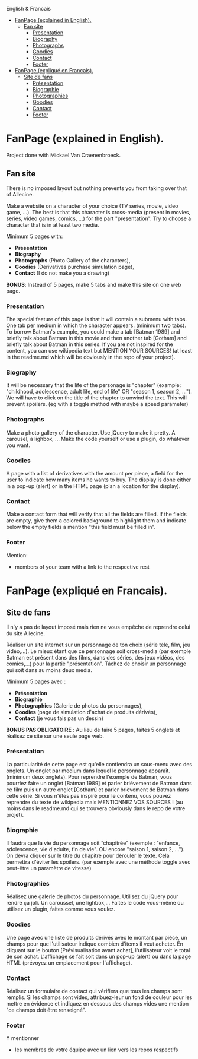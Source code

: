 English & Francais

- [FanPage (explained in English).](#fanpage--explained-in-english-)
  * [Fan site](#fan-site)
    + [Presentation](#presentation)
    + [Biography](#biography)
    + [Photographs](#photographs)
    + [Goodies](#goodies)
    + [Contact](#contact)
    + [Footer](#footer)
- [FanPage (expliqué en Francais).](#fanpage--expliqué-en-francais-)
  * [Site de fans](#site-de-fans)
    + [Présentation](#présentation)
    + [Biographie](#biographie)
    + [Photographies](#photographies)
    + [Goodies](#goodies-1)
    + [Contact](#contact-1)
    + [Footer](#footer-1)

# FanPage (explained in English).
Project done with Mickael Van Craenenbroeck.

## Fan site
There is no imposed layout but nothing prevents you from taking over that of Allecine.

Make a website on a character of your choice (TV series, movie, video game, ...). The best is that this character is cross-media (present in movies, series, video games, comics, ...) for the part "presentation". Try to choose a character that is in at least two media.

Minimum 5 pages with:
- **Presentation**
- **Biography**
- **Photographs** (Photo Gallery of the characters),
- **Goodies** (Derivatives purchase simulation page),
- **Contact** (I do not make you a drawing)

**BONUS**: Instead of 5 pages, make 5 tabs and make this site on one web page.

### Presentation
The special feature of this page is that it will contain a submenu with tabs. One tab per medium in which the character appears. (minimum two tabs). To borrow Batman's example, you could make a tab [Batman 1989] and briefly talk about Batman in this movie and then another tab [Gotham] and briefly talk about Batman in this series. If you are not inspired for the content, you can use wikipedia text but MENTION YOUR SOURCES! (at least in the readme.md which will be obviously in the repo of your project).

### Biography
It will be necessary that the life of the personage is "chapter" (example: "childhood, adolescence, adult life, end of life" OR "season 1, season 2, ..."). We will have to click on the title of the chapter to unwind the text. This will prevent spoilers. (eg with a toggle method with maybe a speed parameter)

### Photographs
Make a photo gallery of the character. Use jQuery to make it pretty. A carousel, a lighbox, ... Make the code yourself or use a plugin, do whatever you want.

### Goodies
A page with a list of derivatives with the amount per piece, a field for the user to indicate how many items he wants to buy.  The display is done either in a pop-up (alert) or in the HTML page (plan a location for the display).

### Contact
Make a contact form that will verify that all the fields are filled. If the fields are empty, give them a colored background to highlight them and indicate below the empty fields a mention "this field must be filled in".

### Footer
Mention:
- members of your team with a link to the respective rest


# FanPage (expliqué en Francais).

## Site de fans

Il n'y a pas de layout imposé mais rien ne vous empêche de reprendre celui du site Allecine.

Réaliser un site internet sur un personnage de ton choix (série télé, film, jeu vidéo,...). Le mieux étant que ce personnage soit cross-media (par exemple Batman est présent dans des films, dans des séries, des jeux vidéos, des comics,...) pour la partie "présentation". Tâchez de choisir un personnage qui soit dans au moins deux media.

Minimum 5 pages avec :
- **Présentation**
- **Biographie**
- **Photographies** (Galerie de photos du personnages),
- **Goodies** (page de simulation d'achat de produits dérivés),
- **Contact** (je vous fais pas un dessin)

**BONUS PAS OBLIGATOIRE** : Au lieu de faire 5 pages, faites 5 onglets et réalisez ce site sur une seule page web.

### Présentation
La particularité de cette page est qu'elle contiendra un sous-menu avec des onglets. Un onglet par medium dans lequel le personnage apparaît. (minimum deux onglets). Pour reprendre l'exemple de Batman, vous pourriez faire un onglet [Batman 1989] et parler brièvement de Batman dans ce film puis un autre onglet [Gotham] et parler brièvement de Batman dans cette série. Si vous n'êtes pas inspiré pour le contenu, vous pouvez reprendre du texte de wikipedia mais MENTIONNEZ VOS SOURCES ! (au moins dans le readme.md qui se trouvera obviously dans le repo de votre projet).

### Biographie
Il faudra que la vie du personnage soit “chapitrée” (exemple : "enfance, adolescence, vie d'adulte, fin de vie". OU encore "saison 1, saison 2, ..."). On devra cliquer sur le titre du chapitre pour dérouler le texte. Cela permettra d'éviter les spoilers. (par exemple avec une méthode toggle avec peut-être un paramètre de vitesse)

### Photographies
Réalisez une galerie de photos du personnage. Utilisez du jQuery pour rendre ça joli. Un caroussel, une lighbox,... Faites le code vous-même ou utilisez un plugin, faites comme vous voulez.

### Goodies
Une page avec une liste de produits dérivés avec le montant par pièce, un champs pour que l'utilisateur indique combien d'items il veut acheter. En cliquant sur le bouton [Prévisualisation avant achat], l'utilisateur voit le total de son achat. L'affichage se fait soit dans un pop-up (alert) ou dans la page HTML (prévoyez un emplacement pour l'affichage).

### Contact
Réalisez un formulaire de contact qui vérifiera que tous les champs sont remplis. Si les champs sont vides, attribuez-leur un fond de couleur pour les mettre en évidence et indiquez en dessous des champs vides une mention "ce champs doit être renseigné".

### Footer
Y mentionner
- les membres de votre équipe avec un lien vers les repos respectifs

